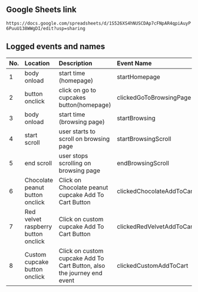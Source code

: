 ## Google Sheets link

`https://docs.google.com/spreadsheets/d/1S526XS4hNUSCDAp7cFNpAR4qpiAuyP6PuuU138WWgDI/edit?usp=sharing`

## Logged events and names

| No. | Location                                           | Description                                                            | Event Name                |
| :-- | :------------------------------------------------- | :--------------------------------------------------------------------- | :------------------------ |
| 1   | body onload                                        | start time (homepage)                                                  | startHomepage             |
| 2   | button onclick                                     | click on go to cupcakes button(homepage)                               | clickedGoToBrowsingPage   |
| 3   | body onload                                        | start time (browsing page)                                             | startBrowsing             |
| 4   | start scroll                                       | user starts to scroll on browsing page                                 | startBrowsingScroll       |
| 5   | end scroll                                         | user stops scrolling on browsing page                                  | endBrowsingScroll         |
| 6   | Chocolate peanut button onclick                    | Click on Chocolate peanut cupcake Add To Cart Button                   | clickedChocolateAddToCart |
| 7   | Red velvet raspberry button onclick | Click on custom cupcake Add To Cart Button                             | clickedRedVelvetAddToCart |
| 8   | Custom cupcake button onclick                      | Click on custom cupcake Add To Cart Button, also the journey end event | clickedCustomAddToCart    |
